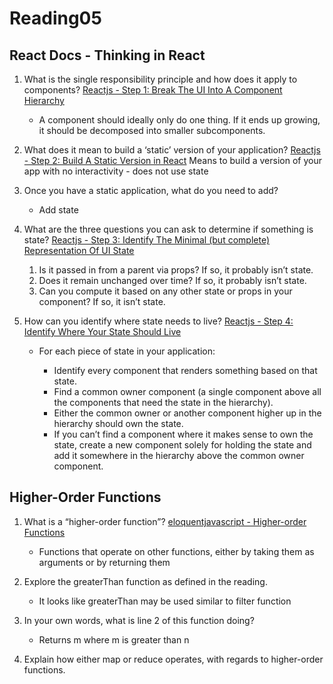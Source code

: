 # Reading05

## React Docs - Thinking in React

1. What is the single responsibility principle and how does it apply to components?
    [Reactjs - Step 1: Break The UI Into A Component Hierarchy](https://reactjs.org/docs/thinking-in-react.html)
    - A component should ideally only do one thing. If it ends up growing, it should be decomposed into smaller subcomponents.

2. What does it mean to build a ‘static’ version of your application?
    [Reactjs - Step 2: Build A Static Version in React](https://reactjs.org/docs/thinking-in-react.html)
    Means to build a version of your app with no interactivity - does not use state

3. Once you have a static application, what do you need to add?
    - Add state

4. What are the three questions you can ask to determine if something is state?
    [Reactjs - Step 3: Identify The Minimal (but complete) Representation Of UI State](https://reactjs.org/docs/thinking-in-react.html)
    1. Is it passed in from a parent via props? If so, it probably isn’t state.
    2. Does it remain unchanged over time? If so, it probably isn’t state.
    3. Can you compute it based on any other state or props in your component? If so, it isn’t state.

5. How can you identify where state needs to live?
    [Reactjs - Step 4: Identify Where Your State Should Live](https://reactjs.org/docs/thinking-in-react.html)
    - For each piece of state in your application:

      - Identify every component that renders something based on that state.
      - Find a common owner component (a single component above all the components that need the state in the hierarchy).
      - Either the common owner or another component higher up in the hierarchy should own the state.
      - If you can’t find a component where it makes sense to own the state, create a new component solely for holding the state and add it somewhere in the hierarchy above the common owner component.

## Higher-Order Functions

1. What is a “higher-order function”?
    [eloquentjavascript - Higher-order Functions](https://eloquentjavascript.net/05_higher_order.html#h_xxCc98lOBK)
    - Functions that operate on other functions, either by taking them as arguments or by returning them

2. Explore the greaterThan function as defined in the reading. 
    - It looks like greaterThan may be used similar to filter function

3. In your own words, what is line 2 of this function doing?
    - Returns m where m is greater than n

4. Explain how either map or reduce operates, with regards to higher-order functions.